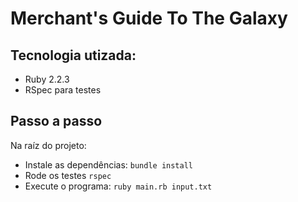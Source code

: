 # Merchant's Guide To The Galaxy
## Tecnologia utizada:
- Ruby 2.2.3
- RSpec para testes

## Passo a passo
Na raíz do projeto:
- Instale as dependências: `bundle install`
- Rode os testes `rspec`
- Execute o programa: `ruby main.rb input.txt`
